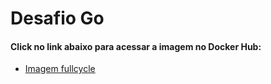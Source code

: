# Desafio Go

#### Click no link abaixo para acessar a imagem no Docker Hub:
* [Imagem fullcycle](https://hub.docker.com/r/werricsson/fullcycle)